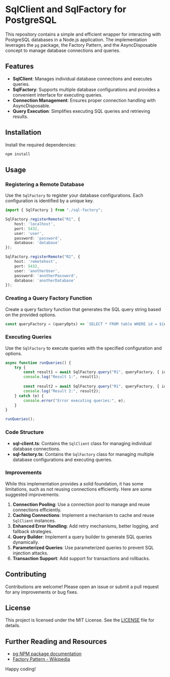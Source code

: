 # SqlClient and SqlFactory for PostgreSQL

This repository contains a simple and efficient wrapper for interacting with PostgreSQL databases in a Node.js application. The implementation leverages the `pg` package, the Factory Pattern, and the AsyncDisposable concept to manage database connections and queries.

## Features

- **SqlClient**: Manages individual database connections and executes queries.
- **SqlFactory**: Supports multiple database configurations and provides a convenient interface for executing queries.
- **Connection Management**: Ensures proper connection handling with AsyncDisposable.
- **Query Execution**: Simplifies executing SQL queries and retrieving results.

## Installation

Install the required dependencies:

```bash
npm install
```

## Usage

### Registering a Remote Database

Use the `SqlFactory` to register your database configurations. Each configuration is identified by a unique key.

```typescript
import { SqlFactory } from "./sql-factory";

SqlFactory.registerRemote("R1", {
    host: 'localhost',
    port: 5432,
    user: 'user',
    password: 'password',
    database: 'database'
});

SqlFactory.registerRemote("R2", {
    host: 'remotehost',
    port: 5432,
    user: 'anotherUser',
    password: 'anotherPassword',
    database: 'anotherDatabase'
});
```

### Creating a Query Factory Function

Create a query factory function that generates the SQL query string based on the provided options.

```typescript
const queryFactory = (queryOpts) => `SELECT * FROM table WHERE id = ${queryOpts.id}`;
```

### Executing Queries

Use the `SqlFactory` to execute queries with the specified configuration and options.

```typescript
async function runQueries() {
    try {
        const result1 = await SqlFactory.query("R1", queryFactory, { id: 1 });
        console.log("Result 1:", result1);
        
        const result2 = await SqlFactory.query("R1", queryFactory, { id: 2 });
        console.log("Result 2:", result2);
    } catch (e) {
        console.error("Error executing queries:", e);
    }
}

runQueries();
```

### Code Structure

- **sql-client.ts**: Contains the `SqlClient` class for managing individual database connections.
- **sql-factory.ts**: Contains the `SqlFactory` class for managing multiple database configurations and executing queries.

### Improvements

While this implementation provides a solid foundation, it has some limitations, such as not reusing connections efficiently. Here are some suggested improvements:

1. **Connection Pooling**: Use a connection pool to manage and reuse connections efficiently.
2. **Caching Connections**: Implement a mechanism to cache and reuse `SqlClient` instances.
3. **Enhanced Error Handling**: Add retry mechanisms, better logging, and fallback strategies.
4. **Query Builder**: Implement a query builder to generate SQL queries dynamically.
5. **Parameterized Queries**: Use parameterized queries to prevent SQL injection attacks.
6. **Transaction Support**: Add support for transactions and rollbacks.

## Contributing

Contributions are welcome! Please open an issue or submit a pull request for any improvements or bug fixes.

## License

This project is licensed under the MIT License. See the [LICENSE](LICENSE.md) file for details.

## Further Reading and Resources

- [pg NPM package documentation](https://www.npmjs.com/package/pg)
- [Factory Pattern - Wikipedia](https://en.wikipedia.org/wiki/Factory_method_pattern)

Happy coding!
